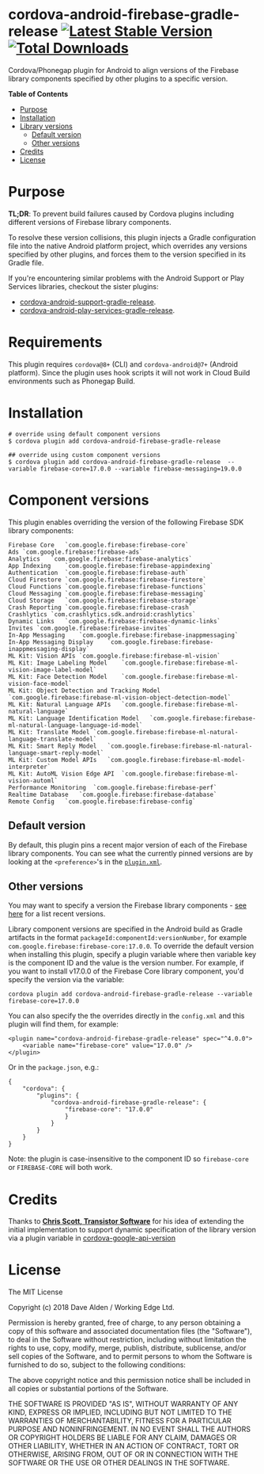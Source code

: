 cordova-android-firebase-gradle-release [![Latest Stable Version](https://img.shields.io/npm/v/cordova-android-firebase-gradle-release.svg)](https://www.npmjs.com/package/cordova-android-firebase-gradle-release) [![Total Downloads](https://img.shields.io/npm/dt/cordova-android-firebase-gradle-release.svg)](https://npm-stat.com/charts.html?package=cordova-android-firebase-gradle-release)
=======================================

Cordova/Phonegap plugin for Android to align versions of the Firebase library components specified by other plugins to a specific version.

<!-- START doctoc generated TOC please keep comment here to allow auto update -->
<!-- DON'T EDIT THIS SECTION, INSTEAD RE-RUN doctoc TO UPDATE -->
**Table of Contents**

- [Purpose](#purpose)
- [Installation](#installation)
- [Library versions](#library-versions)
  - [Default version](#default-version)
  - [Other versions](#other-versions)
- [Credits](#credits)
- [License](#license)

<!-- END doctoc generated TOC please keep comment here to allow auto update -->
 
# Purpose

**TL;DR**: To prevent build failures caused by Cordova plugins including different versions of Firebase library components.

To resolve these version collisions, this plugin injects a Gradle configuration file into the native Android platform project, which overrides any versions specified by other plugins, and forces them to the version specified in its Gradle file.

If you're encountering similar problems with the Android Support or Play Services libraries, checkout the sister plugins:
- [cordova-android-support-gradle-release](https://github.com/dpa99c/cordova-android-support-gradle-release).
- [cordova-android-play-services-gradle-release](https://github.com/dpa99c/cordova-android-play-services-gradle-release).

# Requirements

This plugin requires `cordova@8+` (CLI) and `cordova-android@7+` (Android platform).
Since the plugin uses hook scripts it will not work in Cloud Build environments such as Phonegap Build.

# Installation

    # override using default component versions
    $ cordova plugin add cordova-android-firebase-gradle-release
    
    ## override using custom component versions 
    $ cordova plugin add cordova-android-firebase-gradle-release  --variable firebase-core=17.0.0 --variable firebase-messaging=19.0.0
    
# Component versions
This plugin enables overriding the version of the following Firebase SDK library components:

	Firebase Core	`com.google.firebase:firebase-core`
	Ads	`com.google.firebase:firebase-ads`
	Analytics	`com.google.firebase:firebase-analytics`
	App Indexing	`com.google.firebase:firebase-appindexing`
	Authentication	`com.google.firebase:firebase-auth`
	Cloud Firestore	`com.google.firebase:firebase-firestore`
	Cloud Functions	`com.google.firebase:firebase-functions`
	Cloud Messaging	`com.google.firebase:firebase-messaging`
	Cloud Storage	`com.google.firebase:firebase-storage`
	Crash Reporting	`com.google.firebase:firebase-crash`
	Crashlytics	`com.crashlytics.sdk.android:crashlytics`
	Dynamic Links	`com.google.firebase:firebase-dynamic-links`
	Invites	`com.google.firebase:firebase-invites`
	In-App Messaging	`com.google.firebase:firebase-inappmessaging`
	In-App Messaging Display	`com.google.firebase:firebase-inappmessaging-display`
	ML Kit: Vision APIs	`com.google.firebase:firebase-ml-vision`
	ML Kit: Image Labeling Model	`com.google.firebase:firebase-ml-vision-image-label-model`
	ML Kit: Face Detection Model	`com.google.firebase:firebase-ml-vision-face-model`
	ML Kit: Object Detection and Tracking Model	`com.google.firebase:firebase-ml-vision-object-detection-model`
	ML Kit: Natural Language APIs	`com.google.firebase:firebase-ml-natural-language`
	ML Kit: Language Identification Model	`com.google.firebase:firebase-ml-natural-language-language-id-model`
	ML Kit: Translate Model	`com.google.firebase:firebase-ml-natural-language-translate-model`
	ML Kit: Smart Reply Model	`com.google.firebase:firebase-ml-natural-language-smart-reply-model`
	ML Kit: Custom Model APIs	`com.google.firebase:firebase-ml-model-interpreter`
	ML Kit: AutoML Vision Edge API	`com.google.firebase:firebase-ml-vision-automl`
	Performance Monitoring	`com.google.firebase:firebase-perf`
	Realtime Database	`com.google.firebase:firebase-database`
	Remote Config	`com.google.firebase:firebase-config`

## Default version
By default, this plugin pins a recent major version of each of the Firebase library components.
You can see what the currently pinned versions are by looking at the `<preference>`'s in the [`plugin.xml`](https://github.com/dpa99c/cordova-android-firebase-gradle-release/blob/master/plugin.xml).

## Other versions
You may want to specify a version the Firebase library components - [see here](https://firebase.google.com/support/release-notes/android) for a list recent versions.

Library component versions are specified in the Android build as Gradle artifacts in the format `packageId:componentId:versionNumber`, for example `com.google.firebase:firebase-core:17.0.0`.
To override the default version when installing this plugin, specify a plugin variable where then variable key is the component ID and the value is the version number. 
For example, if you want to install v17.0.0 of the Firebase Core library component, you'd specify the version via the variable:

    cordova plugin add cordova-android-firebase-gradle-release --variable firebase-core=17.0.0
    
You can also specify the the overrides directly in the `config.xml` and this plugin will find them, for example:

    <plugin name="cordova-android-firebase-gradle-release" spec="^4.0.0">
        <variable name="firebase-core" value="17.0.0" />
    </plugin>

Or in the `package.json`, e.g.:

    {
        "cordova": {
            "plugins": {
                "cordova-android-firebase-gradle-release": {
                    "firebase-core": "17.0.0"
                    }        
                }
            }
        }
    }           

Note: the plugin is case-insensitive to the component ID so `firebase-core` or `FIREBASE-CORE` will both work.    

# Credits

Thanks to [**Chris Scott, Transistor Software**](https://github.com/christocracy) for his idea of extending the initial implementation to support dynamic specification of the library version via a plugin variable in [cordova-google-api-version](https://github.com/transistorsoft/cordova-google-api-version)


License
================

The MIT License

Copyright (c) 2018 Dave Alden / Working Edge Ltd.

Permission is hereby granted, free of charge, to any person obtaining a copy
of this software and associated documentation files (the "Software"), to deal
in the Software without restriction, including without limitation the rights
to use, copy, modify, merge, publish, distribute, sublicense, and/or sell
copies of the Software, and to permit persons to whom the Software is
furnished to do so, subject to the following conditions:

The above copyright notice and this permission notice shall be included in
all copies or substantial portions of the Software.

THE SOFTWARE IS PROVIDED "AS IS", WITHOUT WARRANTY OF ANY KIND, EXPRESS OR
IMPLIED, INCLUDING BUT NOT LIMITED TO THE WARRANTIES OF MERCHANTABILITY,
FITNESS FOR A PARTICULAR PURPOSE AND NONINFRINGEMENT. IN NO EVENT SHALL THE
AUTHORS OR COPYRIGHT HOLDERS BE LIABLE FOR ANY CLAIM, DAMAGES OR OTHER
LIABILITY, WHETHER IN AN ACTION OF CONTRACT, TORT OR OTHERWISE, ARISING FROM,
OUT OF OR IN CONNECTION WITH THE SOFTWARE OR THE USE OR OTHER DEALINGS IN
THE SOFTWARE.

